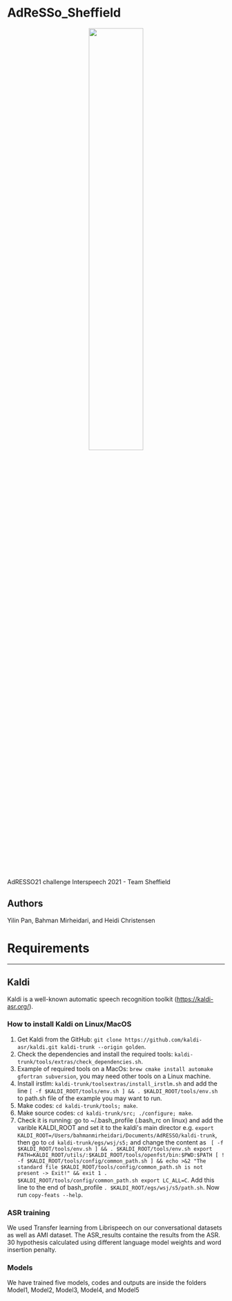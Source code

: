 # AdReSSo_Sheffield

<p align="center"><img width="50%" src="image.gif" /></p>  
AdRESSO21 challenge Interspeech 2021 - Team Sheffield

Authors 
----------
Yilin Pan, Bahman Mirheidari, and Heidi Christensen 

# Requirements
----------   
## Kaldi
Kaldi is a well-known automatic speech recognition toolkit (https://kaldi-asr.org/).

### How to install Kaldi on Linux/MacOS 
1. Get Kaldi from the GitHub: ``git clone https://github.com/kaldi-asr/kaldi.git kaldi-trunk --origin golden``.
2. Check the dependencies and install the required tools: ``kaldi-trunk/tools/extras/check_dependencies.sh``.
3. Example of required tools on a MacOs: ``brew cmake install automake gfortran subversion``, you may need other tools on a Linux machine.
4. Install irstlm: ``kaldi-trunk/toolsextras/install_irstlm.sh`` and add the line  ``[ -f $KALDI_ROOT/tools/env.sh ] && . $KALDI_ROOT/tools/env.sh`` to path.sh file of the example you may want to run.
5. Make codes: ``cd kaldi-trunk/tools; make``. 
6. Make source codes: ``cd kaldi-trunk/src; ./configure; make``. 
7. Check it is running: go to ~/.bash_profile (.bash_rc on linux) and add the varible KALDI_ROOT and set it to the kaldi's main director e.g. ``export KALDI_ROOT=/Users/bahmanmirheidari/Documents/AdRESSO/kaldi-trunk``, then go to ``cd kaldi-trunk/egs/wsj/s5;`` and change the content as ``
[ -f $KALDI_ROOT/tools/env.sh ] && . $KALDI_ROOT/tools/env.sh
export PATH=KALDI_ROOT/utils/:$KALDI_ROOT/tools/openfst/bin:$PWD:$PATH
[ ! -f $KALDI_ROOT/tools/config/common_path.sh ] && echo >&2 "The standard file $KALDI_ROOT/tools/config/common_path.sh is not present -> Exit!" && exit 1
. $KALDI_ROOT/tools/config/common_path.sh
export LC_ALL=C``. Add this line to the end of bash_profile ``. $KALDI_ROOT/egs/wsj/s5/path.sh``. Now run ``copy-feats --help``.
  

### ASR training
We used Transfer learning from Librispeech on our conversational datasets as well as AMI dataset.
The ASR_results containe the results from the ASR. 30 hypothesis calculated using different language model weights and word insertion penalty.


### Models
We have trained five models, codes and outputs are inside the folders Model1, Model2, Model3, Model4, and Model5


 
